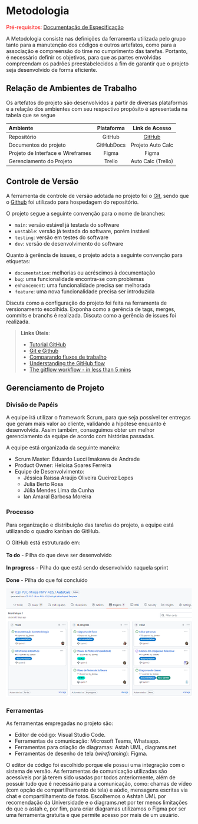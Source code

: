 
# Metodologia

<span style="color:red">Pré-requisitos: <a href="2-Especificação do Projeto.md"> Documentação de Especificação</a></span>

A Metodologia consiste nas definições da ferramenta utilizada pelo grupo tanto para a manutenção dos códigos e outros artefatos, como para a associação e compreensão do time no cumprimento das tarefas. Portanto, é necessário definir os objetivos, para que as partes envolvidas compreendam os padrões preestabelecidos a fim de garantir que o projeto seja desenvolvido de forma eficiente.

## Relação de Ambientes de Trabalho

Os artefatos do projeto são desenvolvidos a partir de diversas plataformas e a relação dos ambientes com seu respectivo propósito é apresentada na tabela que se segue

Ambiente|Plataforma|Link de Acesso
|:--------|:----------:|:--------------:|
|Repositório|GitHub|  [GitHub](https://github.com/ICEI-PUC-Minas-PMV-ADS/AutoCalc)|
|Documentos do projeto|GitHubDocs|Projeto Auto Calc|[GitHubDocs](https://github.com/ICEI-PUC-Minas-PMV-ADS/AutoCalc/tree/main/docs)|
|Projeto de Interface e  Wireframes|Figma|Figma |[Figma](Figma | Ferramenta de colaboração e design de UI/UX rápida e avançada)|
|Gerenciamento do Projeto|Trello|Auto Calc (Trello)|

## Controle de Versão

A ferramenta de controle de versão adotada no projeto foi o
[Git](https://git-scm.com/), sendo que o [Github](https://github.com)
foi utilizado para hospedagem do repositório.

O projeto segue a seguinte convenção para o nome de branches:

- `main`: versão estável já testada do software
- `unstable`: versão já testada do software, porém instável
- `testing`: versão em testes do software
- `dev`: versão de desenvolvimento do software

Quanto à gerência de issues, o projeto adota a seguinte convenção para
etiquetas:

- `documentation`: melhorias ou acréscimos à documentação
- `bug`: uma funcionalidade encontra-se com problemas
- `enhancement`: uma funcionalidade precisa ser melhorada
- `feature`: uma nova funcionalidade precisa ser introduzida

Discuta como a configuração do projeto foi feita na ferramenta de versionamento escolhida. Exponha como a gerência de tags, merges, commits e branchs é realizada. Discuta como a gerência de issues foi realizada.

> **Links Úteis**:
> - [Tutorial GitHub](https://guides.github.com/activities/hello-world/)
> - [Git e Github](https://www.youtube.com/playlist?list=PLHz_AreHm4dm7ZULPAmadvNhH6vk9oNZA)
>  - [Comparando fluxos de trabalho](https://www.atlassian.com/br/git/tutorials/comparing-workflows)
> - [Understanding the GitHub flow](https://guides.github.com/introduction/flow/)
> - [The gitflow workflow - in less than 5 mins](https://www.youtube.com/watch?v=1SXpE08hvGs)

## Gerenciamento de Projeto

### Divisão de Papéis

A equipe irá utilizar o framework Scrum, para que seja possível ter entregas que geram mais valor ao cliente, validando a hipótese enquanto é desenvolvida. Assim também, conseguimos obter um melhor gerenciamento da equipe de acordo com histórias passadas.

A equipe está organizada da seguinte maneira:  

* Scrum Master: Eduardo Lucci Imakawa de Andrade
* Product Owner: Heloisa Soares Ferreira 
* Equipe de Desenvolvimento:
  - Jéssica Raíssa Araújo Oliveira Queiroz Lopes
  - Julia Berto Rosa
  -	Júlia Mendes Lima da Cunha
  -	Ian Amaral Barbosa Moreira

### Processo

Para organização e distribuição das tarefas do projeto, a equipe está utilizando o quadro kanban do GitHub.

O GitHub está estruturado em: <br><br>
**To do** - Pilha do que deve ser desenvolvido <br><br>
**In progress** - Pilha do que está sendo desenvolvido naquela sprint <br><br>
**Done** - Pilha do que foi concluído 

![](https://github.com/ICEI-PUC-Minas-PMV-ADS/AutoCalc/blob/main/docs/img/OrganizacaoGitHub.png?raw=true)

### Ferramentas

As ferramentas empregadas no projeto são:

- Editor de código: Visual Studio Code.
- Ferramentas de comunicação: Microsoft Teams, Whatsapp.
- Ferramentas para criação de diagramas: Astah UML, diagrams.net
- Ferramentas de desenho de tela (_wireframing_): Figma.

O editor de código foi escolhido porque ele possui uma integração com o
sistema de versão. As ferramentas de comunicação utilizadas são acessíveis por já terem sido usadas por todos anteriormente, além de possuir tudo que é necessário para a comunicação, como: chamas de vídeo (com opção de compartilhamento de tela) e aúdio, mensagens escritas via chat e compartilhamento de fotos. Escolhemos o Ashtah UML
por recomendação da Universidade e o diagrams.net por ter menos limitações do que o astah e, por fim, para criar diagramas utilizamos o Figma por ser uma ferramenta gratuita e que permite acesso por mais de um usuário.
